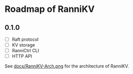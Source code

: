 # Roadmap of RanniKV

## 0.1.0

- [ ] Raft protocol
- [ ] KV storage
- [ ] RanniCtrl CLI
- [ ] HTTP API

See [docs/RanniKV-Arch.png](./RanniKV-Arch.png) for the architecture of RanniKV.